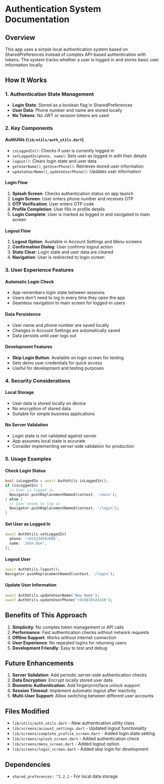 # Authentication System Documentation

## Overview
This app uses a simple local authentication system based on SharedPreferences instead of complex API-based authentication with tokens. The system tracks whether a user is logged in and stores basic user information locally.

## How It Works

### 1. Authentication State Management
- **Login State**: Stored as a boolean flag in SharedPreferences
- **User Data**: Phone number and name are stored locally
- **No Tokens**: No JWT or session tokens are used

### 2. Key Components

#### AuthUtils (`lib/utils/auth_utils.dart`)
- `isLoggedIn()`: Checks if user is currently logged in
- `setLoggedIn(phone, name)`: Sets user as logged in with their details
- `logout()`: Clears login state and user data
- `getUserName()`, `getUserPhone()`: Retrieves stored user information
- `updateUserName()`, `updateUserPhone()`: Updates user information

#### Login Flow
1. **Splash Screen**: Checks authentication status on app launch
2. **Login Screen**: User enters phone number and receives OTP
3. **OTP Verification**: User enters OTP code
4. **Profile Completion**: User fills in profile details
5. **Login Complete**: User is marked as logged in and navigated to main screen

#### Logout Flow
1. **Logout Option**: Available in Account Settings and Menu screens
2. **Confirmation Dialog**: User confirms logout action
3. **State Clear**: Login state and user data are cleared
4. **Navigation**: User is redirected to login screen

### 3. User Experience Features

#### Automatic Login Check
- App remembers login state between sessions
- Users don't need to log in every time they open the app
- Seamless navigation to main screen for logged-in users

#### Data Persistence
- User name and phone number are saved locally
- Changes in Account Settings are automatically saved
- Data persists until user logs out

#### Development Features
- **Skip Login Button**: Available on login screen for testing
- Sets demo user credentials for quick access
- Useful for development and testing purposes

### 4. Security Considerations

#### Local Storage
- User data is stored locally on device
- No encryption of stored data
- Suitable for simple business applications

#### No Server Validation
- Login state is not validated against server
- App assumes local state is accurate
- Consider implementing server-side validation for production

### 5. Usage Examples

#### Check Login Status
```dart
bool isLoggedIn = await AuthUtils.isLoggedIn();
if (isLoggedIn) {
  // User is logged in
  Navigator.pushReplacementNamed(context, '/main');
} else {
  // User needs to log in
  Navigator.pushReplacementNamed(context, '/login');
}
```

#### Set User as Logged In
```dart
await AuthUtils.setLoggedIn(
  phone: '+911234567890',
  name: 'John Doe',
);
```

#### Logout User
```dart
await AuthUtils.logout();
Navigator.pushReplacementNamed(context, '/login');
```

#### Update User Information
```dart
await AuthUtils.updateUserName('New Name');
await AuthUtils.updateUserPhone('+919876543210');
```

## Benefits of This Approach

1. **Simplicity**: No complex token management or API calls
2. **Performance**: Fast authentication checks without network requests
3. **Offline Support**: Works without internet connection
4. **User Experience**: No repeated logins for returning users
5. **Development Friendly**: Easy to test and debug

## Future Enhancements

1. **Server Validation**: Add periodic server-side authentication checks
2. **Data Encryption**: Encrypt locally stored user data
3. **Biometric Authentication**: Add fingerprint/face unlock support
4. **Session Timeout**: Implement automatic logout after inactivity
5. **Multi-User Support**: Allow switching between different user accounts

## Files Modified

- `lib/utils/auth_utils.dart` - New authentication utility class
- `lib/screens/account_settings.dart` - Updated logout functionality
- `lib/screens/complete_profile_screen.dart` - Added login state setting
- `lib/screens/splash_screen.dart` - Added authentication check
- `lib/screens/menu_screen.dart` - Added logout option
- `lib/screens/login_screen.dart` - Added skip login for development

## Dependencies

- `shared_preferences: ^2.2.2` - For local data storage 